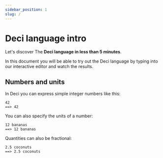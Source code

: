 ```yaml
---
sidebar_position: 1
slug: /
---
```


# Deci language intro

Let's discover The **Deci language in less than 5 minutes**.

In this document you will be able to try out the Deci language by typing into our interactive editor and watch the results.

## Numbers and units

In Deci you can express simple integer numbers like this:

```deci live
42
==> 42
```

You can also specify the units of a number:

```deci live
12 bananas
==> 12 bananas
```

Quantities can also be fractional:

```deci live
2.5 coconuts
==> 2.5 coconuts
```
